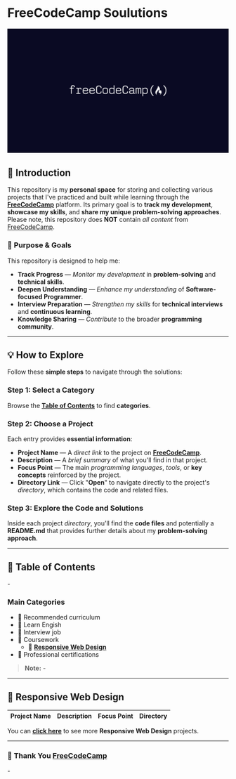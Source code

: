 # FreeCodeCamp Soulutions

![FreeCodeCamp logo](./image/freecodecamp-logo.png)

## 📗 **Introduction**

This repository is my **personal space** for storing and collecting various projects that I've practiced and built while learning through the [**FreeCodeCamp**](https://www.freecodecamp.org/learn) platform. Its primary goal is to **track my development**, **showcase my skills**, and **share my unique problem-solving approaches**. Please note, this repository does **NOT** contain *all content* from [FreeCodeCamp](https://www.freecodecamp.org/learn).

### 🎯 **Purpose & Goals**
This repository is designed to help me:

* **Track Progress** — *Monitor my development* in **problem-solving** and **technical skills**.
* **Deepen Understanding** — *Enhance my understanding* of **Software-focused Programmer**.
* **Interview Preparation** — *Strengthen my skills* for **technical interviews** and **continuous learning**.
* **Knowledge Sharing** — *Contribute* to the broader **programming community**.

---

## 💡 **How to Explore**

Follow these **simple steps** to navigate through the solutions:

### **Step 1: Select a Category**

Browse the [**Table of Contents**](#-table-of-contents) to find **categories**.

### **Step 2: Choose a Project**

Each entry provides **essential information**:

* **Project Name** — A *direct link* to the project on [**FreeCodeCamp**](https://www.freecodecamp.org/learn).
* **Description** — A *brief summary* of what you'll find in that project.
* **Focus Point** — The main *programming languages*, *tools*, or **key concepts** reinforced by the project.
* **Directory Link** — Click "**Open**" to navigate directly to the project's *directory*, which contains the code and related files.

### **Step 3: Explore the Code and Solutions**

Inside each project *directory*, you'll find the **code files** and potentially a **README.md** that provides further details about my **problem-solving approach**.

---

## 📖 **Table of Contents**

\-

### Main Categories

* 📁 Recommended curriculum
* 📁 Learn Engish
* 📁 Interview job
* 📁 Coursework
  * 📂 [**Responsive Web Design**](./coursework/responsive-web-design//)
* 📁 Professional certifications

> **Note:** -

---

## 📂 **Responsive Web Design**


| Project Name | Description | Focus Point | Directory |
| :------------------------- | :------------------------------------------------------------------------------------------------------------------------------------------------------------------------------------------- | :---------------------------------- | :---------------------- |


You can [**click here**](./coursework/responsive-web-design//) to see more **Responsive Web Design** projects.

---

### 🙏 **Thank You [FreeCodeCamp](https://www.freecodecamp.org/learn)**

\-